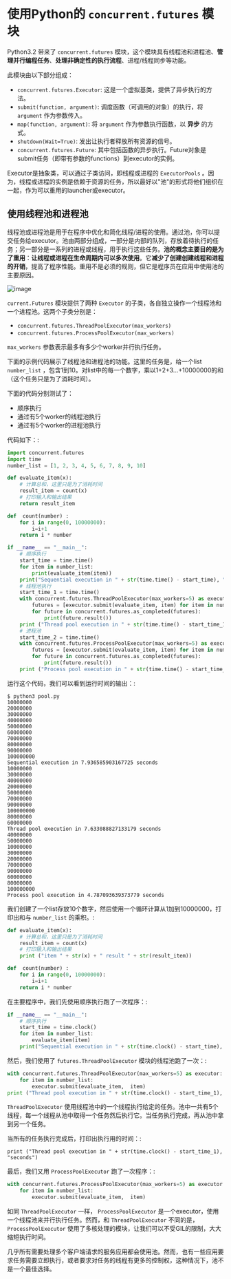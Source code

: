 # 使用Python的 `concurrent.futures` 模块

Python3.2 带来了 `concurrent.futures` 模块，这个模块具有线程池和进程池、**管理并行编程任务**、**处理非确定性的执行流程**、进程/线程同步等功能。

此模块由以下部分组成：

-   `concurrent.futures.Executor`: 这是一个虚拟基类，提供了异步执行的方法。
-   `submit(function, argument)`: 调度函数（可调用的对象）的执行，将 `argument` 作为参数传入。
-   `map(function, argument)`: 将 `argument` 作为参数执行函数，以 **异步** 的方式。
-   `shutdown(Wait=True)`: 发出让执行者释放所有资源的信号。
-   `concurrent.futures.Future`: 其中包括函数的异步执行。Future对象是submit任务（即带有参数的functions）到executor的实例。

Executor是抽象类，可以通过子类访问，即线程或进程的 `ExecutorPools` 。因为，线程或进程的实例是依赖于资源的任务，所以最好以"池"的形式将他们组织在一起，作为可以重用的launcher或executor。

## 使用线程池和进程池

线程池或进程池是用于在程序中优化和简化线程/进程的使用。通过池，你可以提交任务给executor。池由两部分组成，一部分是内部的队列，存放着待执行的任务；另一部分是一系列的进程或线程，用于执行这些任务。**池的概念主要目的是为了重用**：**让线程或进程在生命周期内可以多次使用**。它**减少了创建创建线程和进程的开销**，提高了程序性能。重用不是必须的规则，但它是程序员在应用中使用池的主要原因。

![image](https://i.loli.net/2021/06/01/xXzLgKr31H7Ryqf.png)

`current.Futures` 模块提供了两种 `Executor` 的子类，各自独立操作一个线程池和一个进程池。这两个子类分别是：

-   `concurrent.futures.ThreadPoolExecutor(max_workers)`
-   `concurrent.futures.ProcessPoolExecutor(max_workers)`

`max_workers` 参数表示最多有多少个worker并行执行任务。

下面的示例代码展示了线程池和进程池的功能。这里的任务是，给一个list `number_list` ，包含1到10。对list中的每一个数字，乘以1+2+3\...+10000000的和（这个任务只是为了消耗时间）。

下面的代码分别测试了：

-   顺序执行
-   通过有5个worker的线程池执行
-   通过有5个worker的进程池执行

代码如下：:

```python
import concurrent.futures
import time
number_list = [1, 2, 3, 4, 5, 6, 7, 8, 9, 10]

def evaluate_item(x):
    # 计算总和，这里只是为了消耗时间
    result_item = count(x)
    # 打印输入和输出结果
    return result_item

def  count(number) :
    for i in range(0, 10000000):
        i=i+1
    return i * number

if __name__ == "__main__":
    # 顺序执行
    start_time = time.time()
    for item in number_list:
        print(evaluate_item(item))
    print("Sequential execution in " + str(time.time() - start_time), "seconds")
    # 线程池执行
    start_time_1 = time.time()
    with concurrent.futures.ThreadPoolExecutor(max_workers=5) as executor:
        futures = [executor.submit(evaluate_item, item) for item in number_list]
        for future in concurrent.futures.as_completed(futures):
            print(future.result())
    print ("Thread pool execution in " + str(time.time() - start_time_1), "seconds")
    # 进程池
    start_time_2 = time.time()
    with concurrent.futures.ProcessPoolExecutor(max_workers=5) as executor:
        futures = [executor.submit(evaluate_item, item) for item in number_list]
        for future in concurrent.futures.as_completed(futures):
            print(future.result())
    print ("Process pool execution in " + str(time.time() - start_time_2), "seconds")
```

运行这个代码，我们可以看到运行时间的输出：:

    $ python3 pool.py
    10000000
    20000000
    30000000
    40000000
    50000000
    60000000
    70000000
    80000000
    90000000
    100000000
    Sequential execution in 7.936585903167725 seconds
    10000000
    30000000
    40000000
    20000000
    50000000
    70000000
    90000000
    100000000
    80000000
    60000000
    Thread pool execution in 7.633088827133179 seconds
    40000000
    50000000
    10000000
    30000000
    20000000
    70000000
    90000000
    60000000
    80000000
    100000000
    Process pool execution in 4.787093639373779 seconds

我们创建了一个list存放10个数字，然后使用一个循环计算从1加到10000000，打印出和与 `number_list` 的乘积。:

```python
def evaluate_item(x):
    # 计算总和，这里只是为了消耗时间
    result_item = count(x)
    # 打印输入和输出结果
    print ("item " + str(x) + " result " + str(result_item))

def  count(number) :
    for i in range(0, 10000000):
        i=i+1
    return i * number
```

在主要程序中，我们先使用顺序执行跑了一次程序：:

```python
if __name__ == "__main__":
    # 顺序执行
    start_time = time.clock()
    for item in number_list:
        evaluate_item(item)
    print("Sequential execution in " + str(time.clock() - start_time), "seconds")
```

然后，我们使用了 `futures.ThreadPoolExecutor` 模块的线程池跑了一次：:

```python
with concurrent.futures.ThreadPoolExecutor(max_workers=5) as executor:
    for item in number_list:
        executor.submit(evaluate_item,  item)
print ("Thread pool execution in " + str(time.clock() - start_time_1), "seconds")
```

`ThreadPoolExecutor` 使用线程池中的一个线程执行给定的任务。池中一共有5个线程，每一个线程从池中取得一个任务然后执行它。当任务执行完成，再从池中拿到另一个任务。

当所有的任务执行完成后，打印出执行用的时间：:

    print ("Thread pool execution in " + str(time.clock() - start_time_1), "seconds")

最后，我们又用 `ProcessPoolExecutor` 跑了一次程序：:

```python
with concurrent.futures.ProcessPoolExecutor(max_workers=5) as executor:
    for item in number_list:
        executor.submit(evaluate_item,  item)
```

如同 `ThreadPoolExecutor` 一样， `ProcessPoolExecutor` 是一个executor，使用一个线程池来并行执行任务。然而，和 `ThreadPoolExecutor` 不同的是， `ProcessPoolExecutor` 使用了多核处理的模块，让我们可以不受GIL的限制，大大缩短执行时间。

几乎所有需要处理多个客户端请求的服务应用都会使用池。然而，也有一些应用要求任务需要立即执行，或者要求对任务的线程有更多的控制权，这种情况下，池不是一个最佳选择。
